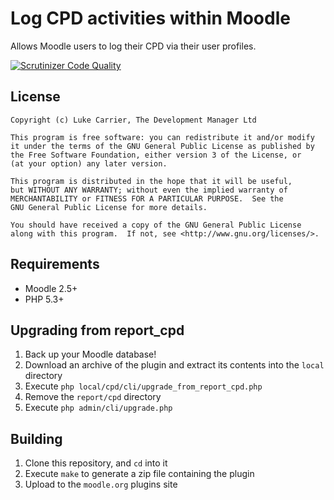 Log CPD activities within Moodle
================================

Allows Moodle users to log their CPD via their user profiles.

[![Scrutinizer Code Quality](https://scrutinizer-ci.com/g/LukeCarrier/moodle-local_cpd/badges/quality-score.png?b=master)](https://scrutinizer-ci.com/g/LukeCarrier/moodle-local_cpd/?branch=master)

License
-------

    Copyright (c) Luke Carrier, The Development Manager Ltd

    This program is free software: you can redistribute it and/or modify
    it under the terms of the GNU General Public License as published by
    the Free Software Foundation, either version 3 of the License, or
    (at your option) any later version.

    This program is distributed in the hope that it will be useful,
    but WITHOUT ANY WARRANTY; without even the implied warranty of
    MERCHANTABILITY or FITNESS FOR A PARTICULAR PURPOSE.  See the
    GNU General Public License for more details.

    You should have received a copy of the GNU General Public License
    along with this program.  If not, see <http://www.gnu.org/licenses/>.

Requirements
------------

* Moodle 2.5+
* PHP 5.3+

Upgrading from report_cpd
-------------------------

1. Back up your Moodle database!
2. Download an archive of the plugin and extract its contents into the ```local``` directory
3. Execute ```php local/cpd/cli/upgrade_from_report_cpd.php```
4. Remove the ```report/cpd``` directory
5. Execute ```php admin/cli/upgrade.php```

Building
--------

1. Clone this repository, and ````cd```` into it
2. Execute ````make```` to generate a zip file containing the plugin
3. Upload to the ````moodle.org```` plugins site
